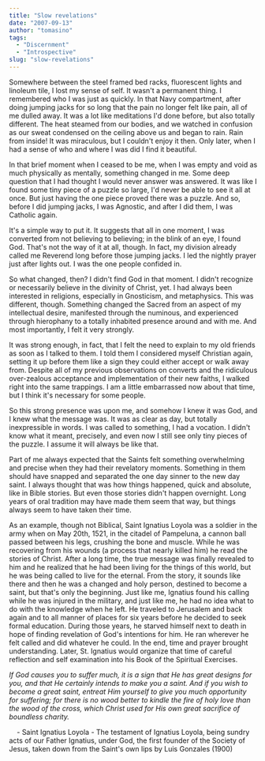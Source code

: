 ```yaml
---
title: "Slow revelations"
date: "2007-09-13"
author: "tomasino"
tags:
  - "Discernment"
  - "Introspective"
slug: "slow-revelations"
---
```


Somewhere between the steel framed bed racks, fluorescent lights and
linoleum tile, I lost my sense of self. It wasn't a permanent thing. I
remembered who I was just as quickly. In that Navy compartment, after
doing jumping jacks for so long that the pain no longer felt like pain,
all of me dulled away. It was a lot like meditations I'd done before,
but also totally different. The heat steamed from our bodies, and we
watched in confusion as our sweat condensed on the ceiling above us and
began to rain. Rain from inside! It was miraculous, but I couldn't enjoy
it then. Only later, when I had a sense of who and where I was did I
find it beautiful.

In that brief moment when I ceased to be me, when I was empty and void
as much physically as mentally, something changed in me. Some deep
question that I had thought I would never answer was answered. It was
like I found some tiny piece of a puzzle so large, I'd never be able to
see it all at once. But just having the one piece proved there was a
puzzle. And so, before I did jumping jacks, I was Agnostic, and after I
did them, I was Catholic again.

It's a simple way to put it. It suggests that all in one moment, I was
converted from not believing to believing; in the blink of an eye, I
found God. That's not the way of it at all, though. In fact, my division
already called me Reverend long before those jumping jacks. I led the
nightly prayer just after lights out. I was the one people confided in.

So what changed, then? I didn't find God in that moment. I didn't
recognize or necessarily believe in the divinity of Christ, yet. I had
always been interested in religions, especially in Gnosticism, and
metaphysics. This was different, though. Something changed the Sacred
from an aspect of my intellectual desire, manifested through the
numinous, and experienced through hierophany to a totally inhabited
presence around and with me. And most importantly, I felt it very
strongly.

It was strong enough, in fact, that I felt the need to explain to my old
friends as soon as I talked to them. I told them I considered myself
Christian again, setting it up before them like a sign they could either
accept or walk away from. Despite all of my previous observations on
converts and the ridiculous over-zealous acceptance and implementation
of their new faiths, I walked right into the same trappings. I am a
little embarrassed now about that time, but I think it's necessary for
some people.

So this strong presence was upon me, and somehow I knew it was God, and
I knew what the message was. It was as clear as day, but totally
inexpressible in words. I was called to something, I had a vocation. I
didn't know what it meant, precisely, and even now I still see only tiny
pieces of the puzzle. I assume it will always be like that.

Part of me always expected that the Saints felt something overwhelming
and precise when they had their revelatory moments. Something in them
should have snapped and separated the one day sinner to the new day
saint. I always thought that was how things happened, quick and
absolute, like in Bible stories. But even those stories didn't happen
overnight. Long years of oral tradition may have made them seem that
way, but things always seem to have taken their time.

As an example, though not Biblical, Saint Ignatius Loyola was a soldier
in the army when on May 20th, 1521, in the citadel of Pampeluna, a
cannon ball passed between his legs, crushing the bone and muscle. While
he was recovering from his wounds (a process that nearly killed him) he
read the stories of Christ. After a long time, the true message was
finally revealed to him and he realized that he had been living for the
things of this world, but he was being called to live for the eternal.
From the story, it sounds like there and then he was a changed and holy
person, destined to become a saint, but that's only the beginning. Just
like me, Ignatius found his calling while he was injured in the
military, and just like me, he had no idea what to do with the knowledge
when he left. He traveled to Jerusalem and back again and to all manner
of places for six years before he decided to seek formal education.
During those years, he starved himself next to death in hope of finding
revelation of God's intentions for him. He ran wherever he felt called
and did whatever he could. In the end, time and prayer brought
understanding. Later, St. Ignatius would organize that time of careful
reflection and self examination into his Book of the Spiritual
Exercises.

<span style="font-style: italic;">If God causes you to suffer much, it
is a sign that He has great designs for you, and that He certainly
intends to make you a saint. And if you wish to become a great saint,
entreat Him yourself to give you much opportunity for suffering; for
there is no wood better to kindle the fire of holy love than the wood of
the cross, which Christ used for His own great sacrifice of boundless
charity.</span>

    - Saint Ignatius Loyola - The testament of Ignatius Loyola, being
sundry acts of our Father Ignatius, under God, the first founder of the
Society of Jesus, taken down from the Saint's own lips by Luis Gonzales
(1900)
